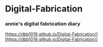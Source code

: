 # Digital-Fabrication
### annie's digital fabrication diary
[https://dbb1019.github.io/Digital-Fabrication/](https://dbb1019.github.io/Digital-Fabrication/)